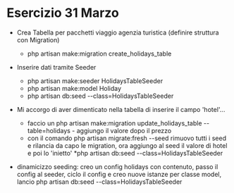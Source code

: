 # Esercizio 31 Marzo
- Crea Tabella per pacchetti viaggio agenzia turistica (definire struttura con Migration)
    * php artisan make:migration create_holidays_table
- Inserire dati tramite Seeder
    * php artisan make:seeder HolidaysTableSeeder
    * php artisan make:model Holiday
    * php artisan db:seed --class=HolidaysTableSeeder

- Mi accorgo di aver dimenticato nella tabella di inserire il campo 'hotel'...
    * faccio un php artisan make:migration update_holidays_table --table=holidays - aggiungo il valore dopo il prezzo
    * con il comando php artisan migrate:fresh --seed rimuovo tutti i seed e rilancia da capo le migration, ora aggiungo al seed il valore di hotel e poi lo 'inietto'
    *php artisan db:seed --class=HolidaysTableSeeder

- dinamicizzo seeding: creo un config holidays con contenuto, passo il config al seeder, ciclo il config e creo nuove istanze per classe model, lancio php artisan db:seed --class=HolidaysTableSeeder
